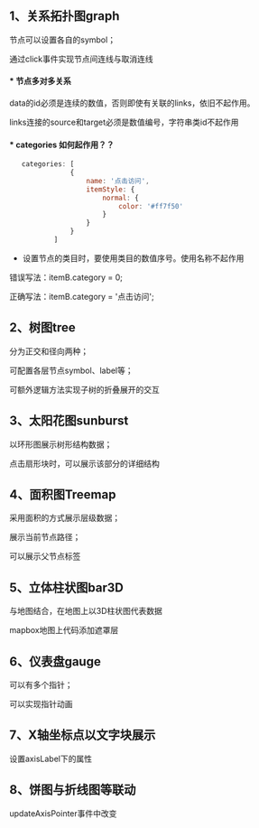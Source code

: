 

## 1、关系拓扑图graph
节点可以设置各自的symbol；

通过click事件实现节点间连线与取消连线

#### * 节点多对多关系

data的id必须是连续的数值，否则即使有关联的links，依旧不起作用。

links连接的source和target必须是数值编号，字符串类id不起作用

#### * categories 如何起作用？？

 

 ````javascript
    categories: [
                {
                    name: '点击访问',
                    itemStyle: {
                        normal: {
                            color: '#ff7f50'
                        }
                    }
                }
            ]

 ````

* 设置节点的类目时，要使用类目的数值序号。使用名称不起作用

错误写法：itemB.category = 0;

正确写法：itemB.category = '点击访问';





## 2、树图tree

分为正交和径向两种；

可配置各层节点symbol、label等；

可额外逻辑方法实现子树的折叠展开的交互

## 3、太阳花图sunburst

以环形图展示树形结构数据；

点击扇形块时，可以展示该部分的详细结构

## 4、面积图Treemap

采用面积的方式展示层级数据；

展示当前节点路径；

可以展示父节点标签

## 5、立体柱状图bar3D

与地图结合，在地图上以3D柱状图代表数据

mapbox地图上代码添加遮罩层

## 6、仪表盘gauge

可以有多个指针；

可以实现指针动画

## 7、X轴坐标点以文字块展示

设置axisLabel下的属性

## 8、饼图与折线图等联动

updateAxisPointer事件中改变
